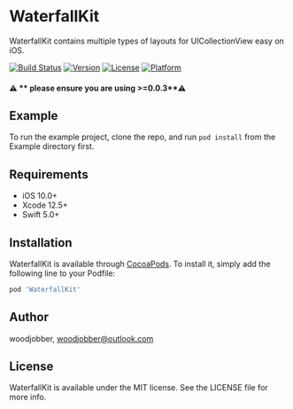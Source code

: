 # WaterfallKit

WaterfallKit contains multiple types of layouts for UICollectionView easy on iOS.

[![Build Status](https://img.shields.io/travis/woodjobber/WaterfallKit.svg?style=flat)](https://travis-ci.org/woodjobber/WaterfallKit)
[![Version](https://img.shields.io/cocoapods/v/WaterfallKit.svg?style=flat)](https://cocoapods.org/pods/WaterfallKit)
[![License](https://img.shields.io/cocoapods/l/WaterfallKit.svg?style=flat)](https://cocoapods.org/pods/WaterfallKit)
[![Platform](https://img.shields.io/cocoapods/p/WaterfallKit.svg?style=flat)](https://cocoapods.org/pods/WaterfallKit)

#### ⚠️  ** please ensure you are using >=0.0.3**⚠️ 


## Example

To run the example project, clone the repo, and run `pod install` from the Example directory first.

## Requirements

- iOS 10.0+
- Xcode 12.5+
- Swift 5.0+

## Installation

WaterfallKit is available through [CocoaPods](https://cocoapods.org). To install
it, simply add the following line to your Podfile:

```ruby
pod 'WaterfallKit'
```

## Author

woodjobber, woodjobber@outlook.com

## License

WaterfallKit is available under the MIT license. See the LICENSE file for more info.
